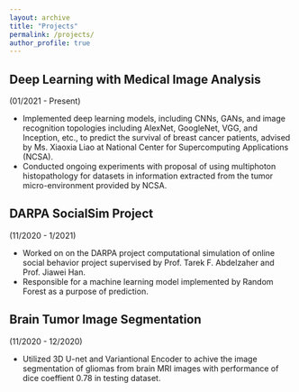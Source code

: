 ```yaml
---
layout: archive
title: "Projects"
permalink: /projects/
author_profile: true
---
```


Deep Learning with Medical Image Analysis
---
(01/2021 - Present)
* Implemented deep learning models, including CNNs, GANs, and image recognition topologies including AlexNet, GoogleNet, VGG, and Inception, etc., to predict the survival of breast cancer patients, advised by Ms. Xiaoxia Liao at National Center for Supercomputing Applications (NCSA).
* Conducted ongoing experiments with proposal of using multiphoton histopathology for datasets in information extracted from the tumor micro-environment provided by NCSA.

DARPA SocialSim Project
---
(11/2020 - 1/2021)
* Worked on on the DARPA project computational simulation of online social behavior project supervised by Prof. Tarek F. Abdelzaher and Prof. Jiawei Han.
* Responsible for a machine learning model implemented by Random Forest as a purpose of prediction.

Brain Tumor Image Segmentation
---
(11/2020 - 12/2020)
* Utilized 3D U-net and Variantional Encoder to achive the image segmentation of gliomas from brain MRI images with performance of dice coeffient 0.78 in testing dataset.

